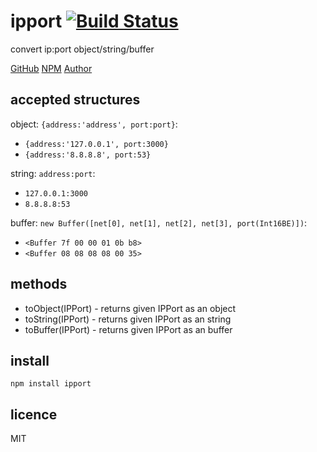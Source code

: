 # ipport [![Build Status](https://travis-ci.org/bencevans/node-ipport.png?branch=master)](https://travis-ci.org/bencevans/node-ipport)

convert ip:port object/string/buffer

[GitHub](http://github.com/bencevans/node-ipport) [NPM](https://npmjs.org/package/ipport) [Author](http://bensbit.co.uk)

## accepted structures

object: `{address:'address', port:port}`:

* `{address:'127.0.0.1', port:3000}`
* `{address:'8.8.8.8', port:53}`

string: `address:port`:

* `127.0.0.1:3000`
* `8.8.8.8:53`

buffer: `new Buffer([net[0], net[1], net[2], net[3], port(Int16BE)])`:

* `<Buffer 7f 00 00 01 0b b8>`
* `<Buffer 08 08 08 08 00 35>`

## methods

* toObject(IPPort) - returns given IPPort as an object
* toString(IPPort) - returns given IPPort as an string
* toBuffer(IPPort) - returns given IPPort as an buffer

## install

`npm install ipport`


## licence

MIT